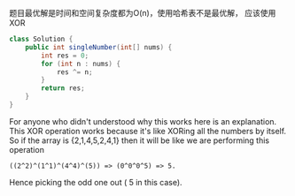 
题目最优解是时间和空间复杂度都为O(n)，使用哈希表不是最优解，
应该使用 XOR

```java
class Solution {
    public int singleNumber(int[] nums) {
        int res = 0;
        for (int n : nums) {
            res ^= n;
        }
        return res;
    }
}
```

For anyone who didn't understood why this works here is an explanation. This XOR operation works because it's like XORing all the numbers by itself. So if the array is {2,1,4,5,2,4,1} then it will be like we are performing this operation

```
((2^2)^(1^1)^(4^4)^(5)) => (0^0^0^5) => 5.
```

Hence picking the odd one out ( 5 in this case).

